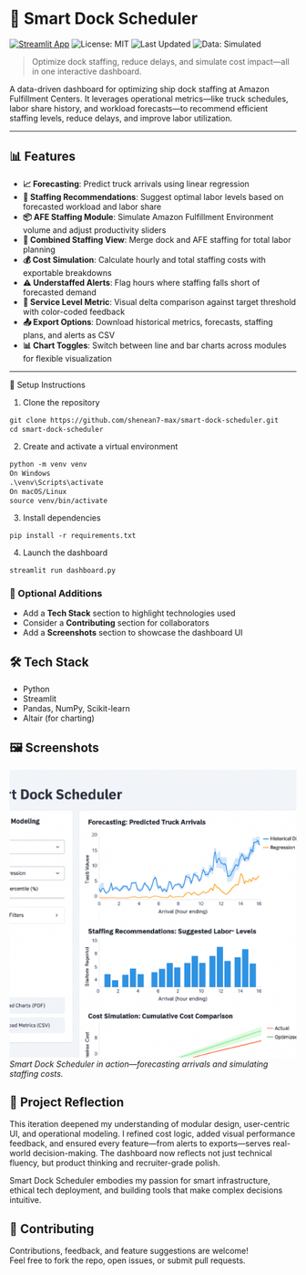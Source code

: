 # 🚢 Smart Dock Scheduler
[![Streamlit App](https://img.shields.io/badge/Live%20Demo-Streamlit-blue?logo=streamlit)](https://smart-dock-scheduler-5flpfuzsx7smkteaixb5dw.streamlit.app/)
![License: MIT](https://img.shields.io/badge/License-MIT-yellow.svg)
![Last Updated](https://img.shields.io/github/last-commit/shenean7-max/smart-dock-scheduler)
![Data: Simulated](https://img.shields.io/badge/Data-Simulated-lightgrey)

> Optimize dock staffing, reduce delays, and simulate cost impact—all in one interactive dashboard.

A data-driven dashboard for optimizing ship dock staffing at Amazon Fulfillment Centers. It leverages operational metrics—like truck schedules, labor share history, and workload forecasts—to recommend efficient staffing levels, reduce delays, and improve labor utilization.

---

## 📊 Features

- **📈 Forecasting**: Predict truck arrivals using linear regression  
- **🧮 Staffing Recommendations**: Suggest optimal labor levels based on forecasted workload and labor share  
- **📦 AFE Staffing Module**: Simulate Amazon Fulfillment Environment volume and adjust productivity sliders  
- **🔗 Combined Staffing View**: Merge dock and AFE staffing for total labor planning  
- **💰 Cost Simulation**: Calculate hourly and total staffing costs with exportable breakdowns  
- **⚠️ Understaffed Alerts**: Flag hours where staffing falls short of forecasted demand  
- **🎯 Service Level Metric**: Visual delta comparison against target threshold with color-coded feedback  
- **📤 Export Options**: Download historical metrics, forecasts, staffing plans, and alerts as CSV  
- **📊 Chart Toggles**: Switch between line and bar charts across modules for flexible visualization

---

🚀 Setup Instructions
1. Clone the repository
<pre><code>git clone https://github.com/shenean7-max/smart-dock-scheduler.git
cd smart-dock-scheduler</code></pre>
2. Create and activate a virtual environment
<pre><code>python -m venv venv
On Windows
.\venv\Scripts\activate
On macOS/Linux
source venv/bin/activate</code></pre>
3. Install dependencies
<pre><code>pip install -r requirements.txt</code></pre>
4. Launch the dashboard
<pre><code>streamlit run dashboard.py</code></pre>

### 🧠 Optional Additions

- Add a **Tech Stack** section to highlight technologies used
- Consider a **Contributing** section for collaborators
- Add a **Screenshots** section to showcase the dashboard UI

## 🛠️ Tech Stack
- Python
- Streamlit
- Pandas, NumPy, Scikit-learn
- Altair (for charting)

## 🖼️ Screenshots

![Dashboard Overview](./assets/dashboard-overview.png)
*Smart Dock Scheduler in action—forecasting arrivals and simulating staffing costs.*

## 🧭 Project Reflection

This iteration deepened my understanding of modular design, user-centric UI, and operational modeling. I refined cost logic, added visual performance feedback, and ensured every feature—from alerts to exports—serves real-world decision-making. The dashboard now reflects not just technical fluency, but product thinking and recruiter-grade polish.

Smart Dock Scheduler embodies my passion for smart infrastructure, ethical tech deployment, and building tools that make complex decisions intuitive.

## 🤝 Contributing

Contributions, feedback, and feature suggestions are welcome!  
Feel free to fork the repo, open issues, or submit pull requests.

